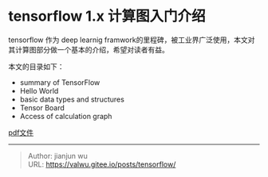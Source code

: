 # tensorflow 1.x 计算图入门介绍


tensorflow 作为 deep learnig framwork的里程碑，被工业界广泛使用，本文对其计算图部分做一个基本的介绍，希望对读者有益。

本文的目录如下：
* summary of TensorFlow
* Hello World
* basic data types and structures
* Tensor Board
* Access of calculation graph

[pdf文件](/posts/ml/tensorflow/tensorflow.pdf)

---

> Author: jianjun wu  
> URL: https://valwu.gitee.io/posts/tensorflow/  

